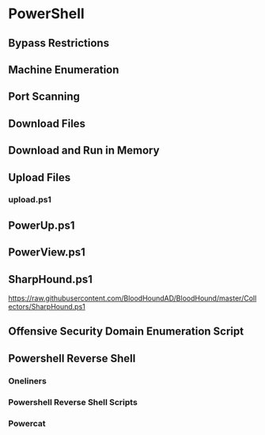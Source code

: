 # PowerShell
## Bypass Restrictions
## Machine Enumeration
## Port Scanning
## Download Files
## Download and Run in Memory
## Upload Files
### upload.ps1
## PowerUp.ps1
## PowerView.ps1
## SharpHound.ps1
https://raw.githubusercontent.com/BloodHoundAD/BloodHound/master/Collectors/SharpHound.ps1
## Offensive Security Domain Enumeration Script
## Powershell Reverse Shell
### Oneliners
### Powershell Reverse Shell Scripts
### Powercat
